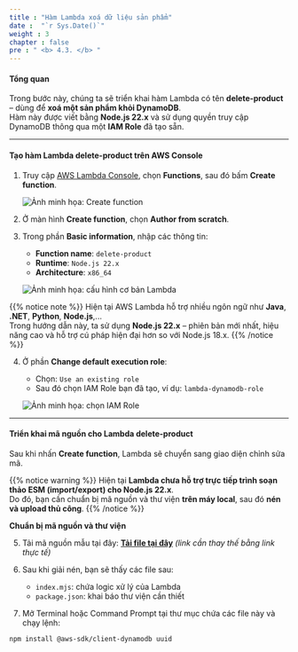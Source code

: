 ```yaml
---
title : "Hàm Lambda xoá dữ liệu sản phẩm"
date :  "`r Sys.Date()`"
weight : 3
chapter : false
pre : " <b> 4.3. </b> "
---
```


#### Tổng quan

Trong bước này, chúng ta sẽ triển khai hàm Lambda có tên **delete-product** – dùng để **xoá một sản phẩm khỏi DynamoDB**.  
Hàm này được viết bằng **Node.js 22.x** và sử dụng quyền truy cập DynamoDB thông qua một **IAM Role** đã tạo sẵn.

---

#### Tạo hàm Lambda delete-product trên AWS Console

1. Truy cập [AWS Lambda Console](https://console.aws.amazon.com/lambda/home), chọn **Functions**, sau đó bấm **Create function**.

   ![Ảnh minh họa: Create function](images/lambda-create-button.png)

2. Ở màn hình **Create function**, chọn **Author from scratch**.

3. Trong phần **Basic information**, nhập các thông tin:

   - **Function name**: `delete-product`
   - **Runtime**: `Node.js 22.x`
   - **Architecture**: `x86_64`

   ![Ảnh minh họa: cấu hình cơ bản Lambda](images/lambda-basic-info.png)

{{% notice note %}}
Hiện tại AWS Lambda hỗ trợ nhiều ngôn ngữ như **Java**, **.NET**, **Python**, **Node.js**,...  
Trong hướng dẫn này, ta sử dụng **Node.js 22.x** – phiên bản mới nhất, hiệu năng cao và hỗ trợ cú pháp hiện đại hơn so với Node.js 18.x.
{{% /notice %}}

4. Ở phần **Change default execution role**:

   - Chọn: `Use an existing role`
   - Sau đó chọn IAM Role bạn đã tạo, ví dụ: `lambda-dynamodb-role`

   ![Ảnh minh họa: chọn IAM Role](images/lambda-select-role.png)

---

#### Triển khai mã nguồn cho Lambda delete-product

Sau khi nhấn **Create function**, Lambda sẽ chuyển sang giao diện chỉnh sửa mã.

{{% notice warning %}}
Hiện tại **Lambda chưa hỗ trợ trực tiếp trình soạn thảo ESM (import/export) cho Node.js 22.x**.  
Do đó, bạn cần chuẩn bị mã nguồn và thư viện **trên máy local**, sau đó **nén và upload thủ công**.
{{% /notice %}}

**Chuẩn bị mã nguồn và thư viện**

5. Tải mã nguồn mẫu tại đây: **[Tải file tại đây](#)** *(link cần thay thế bằng link thực tế)*

6. Sau khi giải nén, bạn sẽ thấy các file sau:

   - `index.mjs`: chứa logic xử lý của Lambda
   - `package.json`: khai báo thư viện cần thiết

7. Mở Terminal hoặc Command Prompt tại thư mục chứa các file này và chạy lệnh:

```bash
npm install @aws-sdk/client-dynamodb uuid
